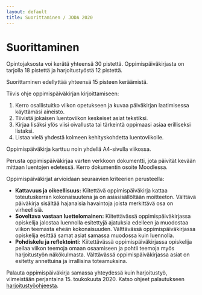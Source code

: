 ```yaml
---
layout: default
title: Suorittaminen / JODA 2020
---
```


# Suorittaminen

Opintojaksosta voi kerätä yhteensä 30 pistettä.
Oppimispäiväkirjasta on tarjolla 18 pistettä ja
harjoitustyöstä 12 pistettä.

Suorittaminen edellyttää yhteensä 15 pisteen keräämistä.

Tiivis ohje oppimispäiväkirjan kirjoittamiseen:

1. Kerro osallistuitko viikon opetukseen ja kuvaa päiväkirjan laatimisessa käyttämäsi aineisto.
2. Tiivistä jokaisen luentoviikon keskeiset asiat tekstiksi.
3. Kirjaa lisäksi ylös viisi oivallusta tai tärkeintä oppimaasi asiaa erilliseksi listaksi.
4. Listaa vielä yhdestä kolmeen kehityskohdetta luentoviikolle.

Oppimispäiväkirja karttuu noin yhdellä A4-sivulla viikossa.

Perusta oppimispäiväkirjaa varten verkkoon dokumentti, jota päivität kevään mittaan luentojen edetessä. Kerro dokumentin osoite Moodlessa.

<!--
Kerro dokumentin osoite [Google Forms:n](https://goo.gl/forms/rwfKD6YFDpDSOS8a2) avulla Arholle.-->

Oppimispäiväkirjat arvioidaan seuraavien kriteerien perusteella:

* **Kattavuus ja oikeellisuus:** Kiitettävä oppimispäiväkirja kattaa toteutuskerran kokonaisuutena ja on asiasisällöltään moitteeton. Välttävä päiväkirja sisältää hajanaisia havaintoja joista merkittävä osa on virheellisiä.
* **Soveltava vastaan luettelomainen:** Kiitettävässä oppimispäiväkirjassa opiskelija jalostaa luennolla esitettyjä ajatuksia edelleen ja muodostaa viikon teemasta eheän kokonaisuuden. Välttävässä oppimispäiväkirjassa opiskelija esittää samat asiat samassa muodossa kuin luennolla.
* **Pohdiskelu ja reflektointi:** Kiitettävässä oppimispäiväkirjassa opiskelija peilaa viikon teemoja omaan osaamiseen ja pohtii teemoja myös harjoitustyön näkökulmasta. Välttävässä oppimispäiväkirjassa asiat on esitetty annettuina ja irrallisina toteamuksina.

Palauta oppimispäiväkirja samassa yhteydessä kuin harjoitustyö, viimeistään perjantaina 15. toukokuuta 2020. Katso ohjeet palautukseen [harjoitustyöohjeesta](https://jodatut.github.io/2020/harjoitustyo/#loppuraportti).
